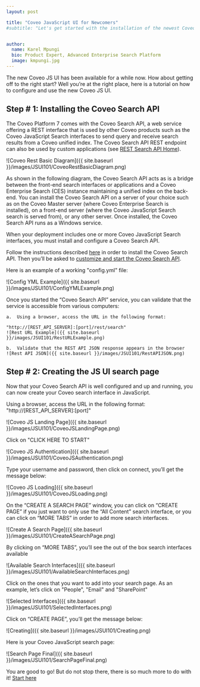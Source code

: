 ```yaml
---
layout: post

title: "Coveo JavaScript UI for Newcomers"
#subtitle: "Let's get started with the installation of the newest Coveo interface"


author:
  name: Karel Mpungi
  bio: Product Expert, Advanced Enterprise Search Platform
  image: kmpungi.jpg
---
```

The new Coveo JS UI has been available for a while now. How about getting off to the right start? Well you’re at the right place, here is a tutorial on how to configure and use the new Coveo JS UI.

## Step # 1: Installing the Coveo Search API

The Coveo Platform 7 comes with the Coveo Search API, a web service offering a REST interface that is used by other Coveo products such as the Coveo JavaScript Search interfaces to send query and receive search results from a Coveo unified index. 
The Coveo Search API REST endpoint can also be used by custom applications (see [REST Search API Home](https://developers.coveo.com/display/public/SearchREST/REST+Search+API+Home)).

![Coveo Rest Basic Diagram]({{ site.baseurl }}/images/JSUI101/CoveoRestBasicDiagram.png)

As shown in the following diagram, the Coveo Search API acts as is a bridge between the front-end search interfaces or applications and a Coveo Enterprise Search (CES) instance maintaining a unified index on the back-end. 
You can install the Coveo Search API on a server of your choice such as on the Coveo Master server (where Coveo Enterprise Search is installed), on a front-end server (where the Coveo JavaScript Search search is served from), or any other server. 
Once installed, the Coveo Search API runs as a Windows service.

When your deployment includes one or more Coveo JavaScript Search interfaces, you must install and configure a Coveo Search API.

Follow the instructions described [here](https://onlinehelp.coveo.com/en/ces/7.0/administrator/installing_the_coveo_search_api.htm) in order to install the Coveo Search API. Then you’ll be asked to [customize and start the Coveo Search API](https://onlinehelp.coveo.com/en/ces/7.0/administrator/customizing_and_starting_the_coveo_search_api.htm).

Here is an example of a working "config.yml" file:

![Config YML Example]({{ site.baseurl }}/images/JSUI101/ConfigYMLExample.png)

Once you started the “Coveo Search API” service, you can validate that the service is accessible from various computers:

	a.	Using a browser, access the URL in the following format:
	
	"http://[REST_API_SERVER]:[port]/rest/search"
	![Rest URL Example]({{ site.baseurl }}/images/JSUI101/RestURLExample.png)
	
	b.	Validate that the REST API JSON response appears in the browser
	![Rest API JSON]({{ site.baseurl }}/images/JSUI101/RestAPIJSON.png)
	
## Step # 2: Creating the JS UI search page

Now that your Coveo Search API is well configured and up and running, you can now create your Coveo search interface in JavaScript.

Using a browser, access the URL in the following format: "http://[REST_API_SERVER]:[port]"

![Coveo JS Landing Page]({{ site.baseurl }}/images/JSUI101/CoveoJSLandingPage.png)
	
Click on "CLICK HERE TO START"

![Coveo JS Authentication]({{ site.baseurl }}/images/JSUI101/CoveoJSAuthentication.png)
	
Type your username and password, then click on connect, you’ll get the message below:

![Coveo JS Loading]({{ site.baseurl }}/images/JSUI101/CoveoJSLoading.png)
	
On the “CREATE A SEARCH PAGE” window, you can click on “CREATE PAGE” if you just want to only use the “All Content” search interface, or you can click on “MORE TABS” in order to add more search interfaces.

![Create A Search Page]({{ site.baseurl }}/images/JSUI101/CreateASearchPage.png)
	
By clicking on “MORE TABS”, you’ll see the out of the box search interfaces available
	
![Available Search Interfaces]({{ site.baseurl }}/images/JSUI101/AvailableSearchInterfaces.png)
	
Click on the ones that you want to add into your search page. As an example, let’s click on "People", "Email" and "SharePoint"
	
![Selected Interfaces]({{ site.baseurl }}/images/JSUI101/SelectedInterfaces.png)
	
Click on “CREATE PAGE”, you’ll get the message below:
	
![Creating]({{ site.baseurl }}/images/JSUI101/Creating.png)
	
Here is your Coveo JavaScript search page:
	
![Search Page Final]({{ site.baseurl }}/images/JSUI101/SearchPageFinal.png)
	
You are good to go! But do not stop there, there is so much more to do with it! [Start here](https://developers.coveo.com/display/public/JsSearchV1/JavaScript+Search+Framework+V1+Home)